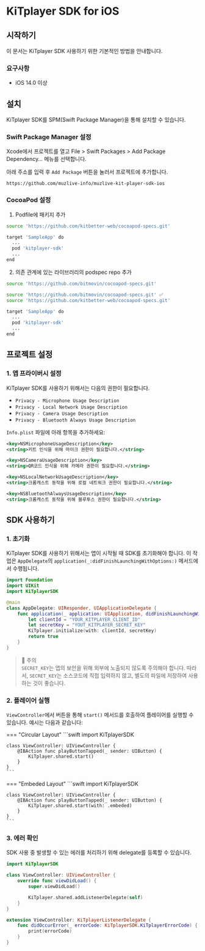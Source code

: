 # KiTplayer SDK for iOS

## 시작하기
이 문서는 KiTplayer SDK 사용하기 위한 기본적인 방법을 안내합니다.

### 요구사항
- iOS 14.0 이상

## 설치
KiTplayer SDK를 SPM(Swift Package Manager)을 통해 설치할 수 있습니다.

### Swift Package Manager 설정
Xcode에서 프로젝트를 열고 File > Swift Packages > Add Package Dependency… 메뉴를 선택합니다.

아래 주소를 입력 후 `Add Package` 버튼을 눌러서 프로젝트에 추가합니다.
```text
https://github.com/muzlive-info/muzlive-kit-player-sdk-ios
```

### CocoaPod 설정

1. Podfile에 패키지 추가
```sh title="Podfile"
source 'https://github.com/kitbetter-web/cocoapod-specs.git'

target 'SampleApp' do
  ...
  pod 'kitplayer-sdk'
  ...
end
```

2. 의존 관계에 있는 라이브러리의 podspec repo 추가
```sh title="Bitmovin Podspec Repo"
source 'https://github.com/bitmovin/cocoapod-specs.git'
```
```sh title="Podfile"
source 'https://github.com/bitmovin/cocoapod-specs.git' ✅
source 'https://github.com/kitbetter-web/cocoapod-specs.git'

target 'SampleApp' do
  ...
  pod 'kitplayer-sdk'
  ...
end
```

## 프로젝트 설정

### 1. 앱 프라이버시 설정

KiTplayer SDK를 사용하기 위해서는 다음의 권한이 필요합니다.

- `Privacy - Microphone Usage Description`
- `Privacy - Local Network Usage Description`
- `Privacy - Camera Usage Description`
- `Privacy - Bluetooth Always Usage Description`

`Info.plist` 파일에 아래 항목을 추가하세요:

```xml title="마이크 권한"
<key>NSMicrophoneUsageDescription</key>
<string>키트 인식을 위해 마이크 권한이 필요합니다.</string>
```

```xml title="카메라 권한"
<key>NSCameraUsageDescription</key>
<string>QR코드 인식을 위해 카메라 권한이 필요합니다.</string>
```

```xml title="로컬 네트워크 권한"
<key>NSLocalNetworkUsageDescription</key>
<string>크롬캐스트 동작을 위해 로컬 네트워크 권한이 필요합니다.</string>
```

```xml title="블루투스 권한"
<key>NSBluetoothAlwaysUsageDescription</key>
<string>크롬캐스트 동작을 위해 블루투스 권한이 필요합니다.</string>
```

## SDK 사용하기

### 1. 초기화

KiTplayer SDK를 사용하기 위해서는 앱이 시작될 때 SDK를 초기화해야 합니다.
이 작업은 `AppDelegate`의 `application(_:didFinishLaunchingWithOptions:)` 메서드에서 수행됩니다.

```swift
import Foundation
import UIKit
import KiTplayerSDK

@main
class AppDelegate: UIResponder, UIApplicationDelegate {
    func application(_ application: UIApplication, didFinishLaunchingWithOptions launchOptions: [UIApplication.LaunchOptionsKey: Any]?) -> Bool {
        let clientId = "YOUR_KITPLAYER_CLIENT_ID"
        let secretKey = "YOUT_KITPLAYER_SECRET_KEY"
        KiTplayer.initialize(with: clientId, secretKey)
        return true
    }
}
```

> 🚨 주의  
> `SECRET_KEY`는 앱의 보안을 위해 외부에 노출되지 않도록 주의해야 합니다. 따라서, `SECRET_KEY`는 소스코드에 직접 입력하지 않고, 별도의 파일에 저장하여 사용하는 것이 좋습니다.

### 2. 플레이어 실행

`ViewController`에서 버튼을 통해 `start()` 메서드를 호출하여 플레이어를 실행할 수 있습니다. 예시는 다음과 같습니다:

=== "Circular Layout"
    ```swift
    import KiTplayerSDK

    class ViewController: UIViewController {
        @IBAction func playButtonTapped(_ sender: UIButton) {
            KiTplayer.shared.start()
        }
    }
    ```
=== "Embeded Layout"
    ```swift
    import KiTplayerSDK

    class ViewController: UIViewController {
        @IBAction func playButtonTapped(_ sender: UIButton) {
            KiTplayer.shared.start(with: .embeded)
        }
    }
    ```

### 3. 에러 확인

SDK 사용 중 발생할 수 있는 에러를 처리하기 위해 delegate를 등록할 수 있습니다.

```swift
import KiTplayerSDK

class ViewController: UIViewController {
    override func viewDidLoad() {
        super.viewDidLoad()

        KiTplayer.shared.addListenerDelegate(self)
    }
}

extension ViewController: KiTplayerListenerDelegate {
    func didOccurError(_ errorCode: KiTplayerSDK.KiTplayerErrorCode) {
        print(errorCode)
    }
}
```
